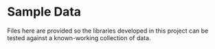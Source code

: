 # Sample Data

Files here are provided so the libraries developed in this project can be tested against a known-working collection of data.